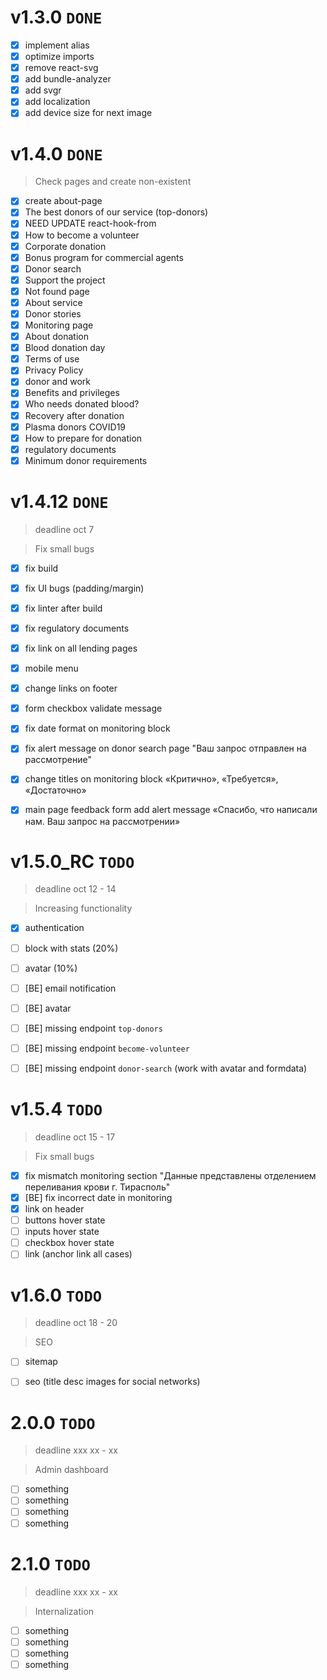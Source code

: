 # v1.3.0 `DONE` 

- [x] implement alias
- [x] optimize imports
- [x] remove react-svg
- [x] add bundle-analyzer
- [x] add svgr
- [x] add localization
- [x] add device size for next image

# v1.4.0 `DONE`

> Check pages and create non-existent

- [x] create about-page
- [x] The best donors of our service (top-donors)
- [x] NEED UPDATE react-hook-from
- [x] How to become a volunteer
- [x] Corporate donation
- [x] Bonus program for commercial agents
- [x] Donor search
- [x] Support the project
- [x] Not found page
- [x] About service
- [x] Donor stories
- [x] Monitoring page
- [x] About donation
- [x] Blood donation day
- [x] Terms of use
- [x] Privacy Policy
- [x] donor and work
- [x] Benefits and privileges
- [x] Who needs donated blood?
- [x] Recovery after donation
- [x] Plasma donors COVID19
- [x] How to prepare for donation
- [x] regulatory documents
- [x] Minimum donor requirements

# v1.4.12 `DONE`

> deadline oct 7

> Fix small bugs

- [x] fix build
- [x] fix UI bugs (padding/margin)
- [x] fix linter after build
- [x] fix regulatory documents
- [x] fix link on all lending pages
- [x] mobile menu
- [x] change links on footer
- [x] form checkbox validate message
- [x] fix date format on monitoring block
- [x] fix alert message on donor search page "Ваш запрос отправлен на рассмотрение"
- [x] change titles on monitoring block «Критично», «Требуется», «Достаточно» 
- [x] main page feedback form add alert message «Спасибо, что написали нам. Ваш запрос на рассмотрении»


# v1.5.0_RC `TODO`

> deadline oct 12 - 14

> Increasing functionality

- [x] authentication 
- [ ] block with stats (20%)
- [ ] avatar (10%)
- [ ] [BE] email notification
- [ ] [BE] avatar
- [ ] [BE] missing endpoint `top-donors`
- [ ] [BE] missing endpoint `become-volunteer`
- [ ] [BE] missing endpoint `donor-search` (work with avatar and formdata)


# v1.5.4 `TODO`

> deadline oct 15 - 17

> Fix small bugs

- [x] fix mismatch monitoring section "Данные представлены отделением переливания крови г. Тирасполь"
- [x] [BE] fix incorrect date in monitoring 
- [x] link on header
- [ ] buttons hover state
- [ ] inputs hover state
- [ ] checkbox hover state
- [ ] link (anchor link all cases)

# v1.6.0 `TODO`

> deadline oct 18 - 20

> SEO

- [ ] sitemap 
- [ ] seo (title desc images for social networks)


# 2.0.0 `TODO`

> deadline xxx xx - xx

> Admin dashboard

- [ ] something
- [ ] something
- [ ] something
- [ ] something

# 2.1.0 `TODO`

> deadline xxx xx - xx

> Internalization

- [ ] something
- [ ] something
- [ ] something
- [ ] something
